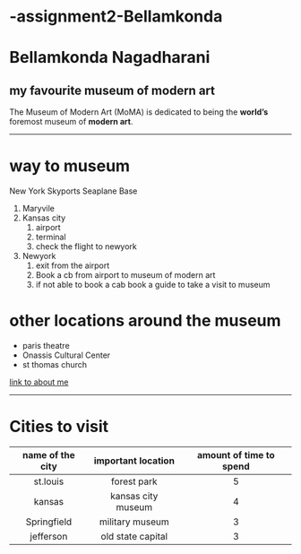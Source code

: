 # -assignment2-Bellamkonda
# Bellamkonda Nagadharani
##  my favourite museum of modern art
The Museum of Modern Art (MoMA) is dedicated to being the **world’s** foremost museum of **modern art**.
***
# way to museum
New York Skyports Seaplane Base 
1. Maryvile
2. Kansas city
   1. airport
   2. terminal 
   3. check the flight to newyork
3. Newyork
   1. exit from the airport
   2. Book a cb from airport to museum of modern art
   3. if not able to book a cab book a guide to take a visit to museum
# other locations around the museum
- paris theatre
- Onassis Cultural Center
- st thomas church

[link to about me](AboutMe.md)

***
# Cities to visit
| name of the city | important location | amount of time to spend |
|:----------------:|:------------------:|:-----------------------:|
| st.louis         | forest park        |  5                      |
| kansas           | kansas city museum |  4                      |
| Springfield      | military museum    |  3                      |
| jefferson        | old state capital  |  3                      |
